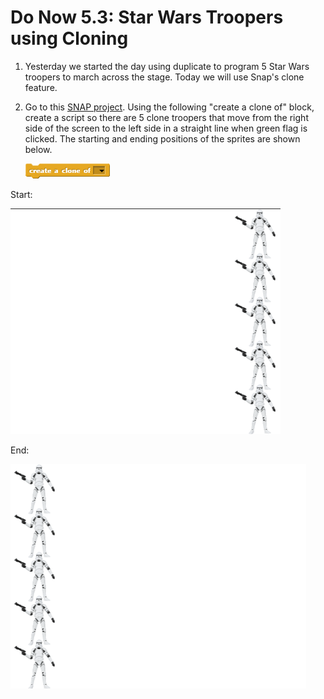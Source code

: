 # Do Now 5.3: Star Wars Troopers using Cloning

1. Yesterday we started the day using duplicate to program 5 Star Wars troopers to march across the stage. Today we will use Snap's clone feature.
2. Go to this [SNAP project](http://snap.berkeley.edu/snapsource/snap.html#present:Username=whuangpha&ProjectName=160425%20Do%20Now%20cloning). Using the following "create a clone of" block, create a script so there are 5 clone troopers that move from the right side of the screen to the left side in a straight line when green flag is clicked. The starting and ending positions of the sprites are shown below.

   ![create a clone of](../../.gitbook/assets/createacloneof.png)

Start:

![clone formation](../../.gitbook/assets/clone_troopers_formation.png)

End:

![clone formation end](../../.gitbook/assets/clone_troopers_formation_end.png)

